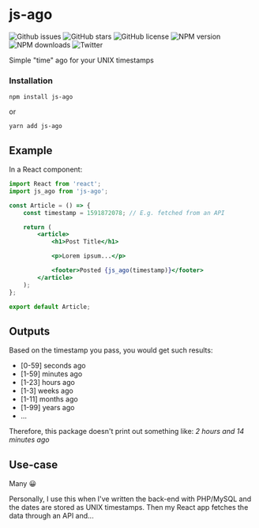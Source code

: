 # js-ago

![Github issues](https://img.shields.io/github/issues/Arvin7/js-ago)
![GitHub stars](https://img.shields.io/github/stars/Arvin7/js-ago)
![GitHub license](https://img.shields.io/github/license/Arvin7/js-ago)
![NPM version](https://img.shields.io/npm/v/js-ago)
![NPM downloads](https://img.shields.io/npm/dt/js-ago)
![Twitter](https://img.shields.io/twitter/url?url=https%3A%2F%2Fgithub.com%2FArvin7%2Fjs-ago)

Simple "time" ago for your UNIX timestamps

### Installation

```shell script
npm install js-ago
```

or

```shell script
yarn add js-ago
```

## Example

In a React component:

```jsx
import React from 'react';
import js_ago from 'js-ago';

const Article = () => {
	const timestamp = 1591872078; // E.g. fetched from an API

	return (
		<article>
			<h1>Post Title</h1>

			<p>Lorem ipsum...</p>

			<footer>Posted {js_ago(timestamp)}</footer>
		</article>
	);
};

export default Article;
```

## Outputs

Based on the timestamp you pass, you would get such results:

-   [0-59] seconds ago
-   [1-59] minutes ago
-   [1-23] hours ago
-   [1-3] weeks ago
-   [1-11] months ago
-   [1-99] years ago
-   ...

Therefore, this package doesn't print out something like:
_2 hours and 14 minutes ago_

## Use-case

Many 😀

Personally, I use this when I've written the back-end with PHP/MySQL and the dates are stored as UNIX timestamps. Then my React app fetches the data through an API and...

